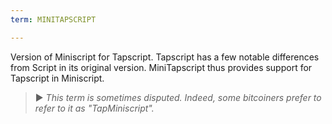 ```yaml
---
term: MINITAPSCRIPT

---
```

Version of Miniscript for Tapscript. Tapscript has a few notable differences from Script in its original version. MiniTapscript thus provides support for Tapscript in Miniscript.

> ► *This term is sometimes disputed. Indeed, some bitcoiners prefer to refer to it as "TapMiniscript".*